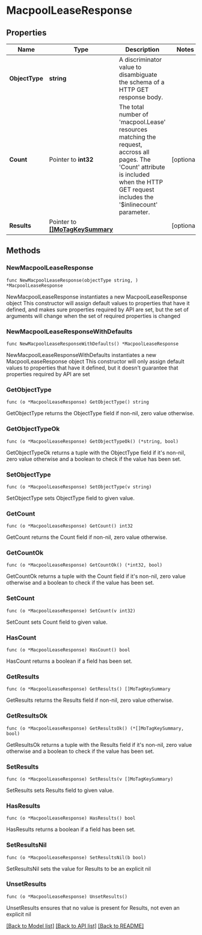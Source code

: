 # MacpoolLeaseResponse

## Properties

Name | Type | Description | Notes
------------ | ------------- | ------------- | -------------
**ObjectType** | **string** | A discriminator value to disambiguate the schema of a HTTP GET response body. | 
**Count** | Pointer to **int32** | The total number of &#39;macpool.Lease&#39; resources matching the request, accross all pages. The &#39;Count&#39; attribute is included when the HTTP GET request includes the &#39;$inlinecount&#39; parameter. | [optional] 
**Results** | Pointer to [**[]MoTagKeySummary**](mo.TagKeySummary.md) |  | [optional] 

## Methods

### NewMacpoolLeaseResponse

`func NewMacpoolLeaseResponse(objectType string, ) *MacpoolLeaseResponse`

NewMacpoolLeaseResponse instantiates a new MacpoolLeaseResponse object
This constructor will assign default values to properties that have it defined,
and makes sure properties required by API are set, but the set of arguments
will change when the set of required properties is changed

### NewMacpoolLeaseResponseWithDefaults

`func NewMacpoolLeaseResponseWithDefaults() *MacpoolLeaseResponse`

NewMacpoolLeaseResponseWithDefaults instantiates a new MacpoolLeaseResponse object
This constructor will only assign default values to properties that have it defined,
but it doesn't guarantee that properties required by API are set

### GetObjectType

`func (o *MacpoolLeaseResponse) GetObjectType() string`

GetObjectType returns the ObjectType field if non-nil, zero value otherwise.

### GetObjectTypeOk

`func (o *MacpoolLeaseResponse) GetObjectTypeOk() (*string, bool)`

GetObjectTypeOk returns a tuple with the ObjectType field if it's non-nil, zero value otherwise
and a boolean to check if the value has been set.

### SetObjectType

`func (o *MacpoolLeaseResponse) SetObjectType(v string)`

SetObjectType sets ObjectType field to given value.


### GetCount

`func (o *MacpoolLeaseResponse) GetCount() int32`

GetCount returns the Count field if non-nil, zero value otherwise.

### GetCountOk

`func (o *MacpoolLeaseResponse) GetCountOk() (*int32, bool)`

GetCountOk returns a tuple with the Count field if it's non-nil, zero value otherwise
and a boolean to check if the value has been set.

### SetCount

`func (o *MacpoolLeaseResponse) SetCount(v int32)`

SetCount sets Count field to given value.

### HasCount

`func (o *MacpoolLeaseResponse) HasCount() bool`

HasCount returns a boolean if a field has been set.

### GetResults

`func (o *MacpoolLeaseResponse) GetResults() []MoTagKeySummary`

GetResults returns the Results field if non-nil, zero value otherwise.

### GetResultsOk

`func (o *MacpoolLeaseResponse) GetResultsOk() (*[]MoTagKeySummary, bool)`

GetResultsOk returns a tuple with the Results field if it's non-nil, zero value otherwise
and a boolean to check if the value has been set.

### SetResults

`func (o *MacpoolLeaseResponse) SetResults(v []MoTagKeySummary)`

SetResults sets Results field to given value.

### HasResults

`func (o *MacpoolLeaseResponse) HasResults() bool`

HasResults returns a boolean if a field has been set.

### SetResultsNil

`func (o *MacpoolLeaseResponse) SetResultsNil(b bool)`

 SetResultsNil sets the value for Results to be an explicit nil

### UnsetResults
`func (o *MacpoolLeaseResponse) UnsetResults()`

UnsetResults ensures that no value is present for Results, not even an explicit nil

[[Back to Model list]](../README.md#documentation-for-models) [[Back to API list]](../README.md#documentation-for-api-endpoints) [[Back to README]](../README.md)


